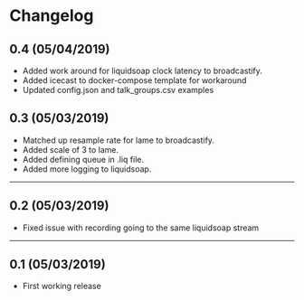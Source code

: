 # Changelog

## 0.4 (05/04/2019)
- Added work around for liquidsoap clock latency to broadcastify.
- Added icecast to docker-compose template for workaround
- Updated config.json and talk_groups.csv examples

## 0.3 (05/03/2019)
- Matched up resample rate for lame to broadcastify.
- Added scale of 3 to lame.
- Added defining queue in .liq file.
- Added more logging to liquidsoap.

---

## 0.2 (05/03/2019)
- Fixed issue with recording going to the same liquidsoap stream

---

## 0.1 (05/03/2019)
- First working release
